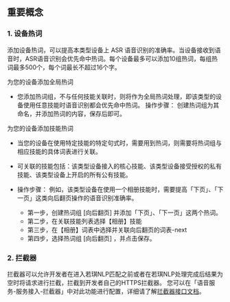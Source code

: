 ##  重要概念
### 1. 设备热词
添加设备热词，可以提高本类型设备上 ASR 语音识别的准确率。当设备接收到语音时，ASR语音识别会优先命中热词。每个设备最多可以添加10组热词，每组热词最多500个，每个词最长不超过16个字。

为您的设备添加全局热词
- 您添加热词组，不与任何技能关联时，则将作为全局热词处理，即该类型的设备使用任意技能时语音识别都会优先命中热词。
操作步骤： 创建热词组为其命名，并添加热词的内容，保存后即可。

为您的设备添加技能热词
- 当您的设备在使用特定技能的特定句式时，需要用到热词，则需要将热词组与相应技能的具体词表进行关联。

- 可关联的技能包括：该类型设备接入的核心技能、该类型设备接受授权的私有技能、该类型设备上开启的所有公有技能。
- 操作步骤： 例如，该类型设备在使用一个相册技能时，需要提高「下页」、「下一页」这类向后翻页操作的语音识别准确率。
    -	第一步，创建热词组 [向后翻页] 并添加「下页」、「下一页」这两个热词。
    -	第二步，在关联技能列表选择【相册】技能
    -	第三步，在【相册】词表中选择并关联向后翻页的词表-next
    -  	第四步，选择热词组 [向后翻页] ，并点击保存。

### 2. 拦截器
拦截器可以允许开发者在进入若琪NLP匹配之前或者在若琪NLP处理完成后结果为空时将请求进行拦截，拦截到开发者自己的HTTPS拦截器。 您可以在「语音服务-服务接入-拦截器」中对此功能进行配置，详细请了解[拦截器接口文档](/3-ApiReference/rokid-interceptor.md)。
